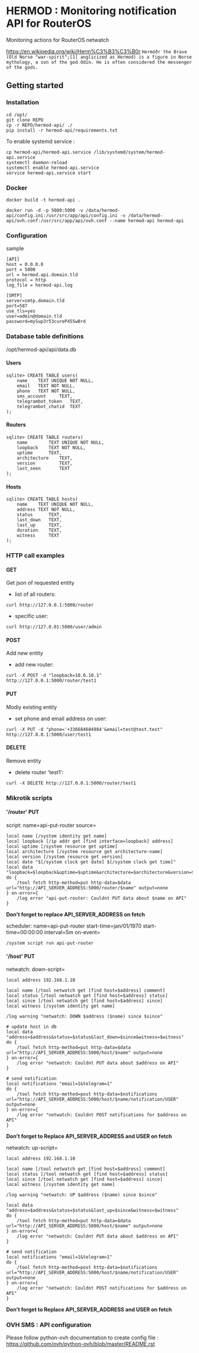 # HERMOD : Monitoring notification API for RouterOS

Monitoring actions for RouterOS netwatch

https://en.wikipedia.org/wiki/Herm%C3%B3%C3%B0r
`Hermóðr the Brave (Old Norse "war-spirit";[1] anglicized as Hermod) is a figure in Norse mythology, a son of the god Odin. He is often considered the messenger of the gods.`

## Getting started

### Installation

```
cd /opt/
git clone REPO
cp -r REPO/hermod-api/ ./
pip install -r hermod-api/requirements.txt
```

To enable systemd service :

```
cp hermod-api/hermod-api.service /lib/systemd/system/hermod-api.service
systemctl daemon-reload
systemctl enable hermod-api.service
service hermod-api.service start
```

### Docker

```
docker build -t hermod-api .
```

```
docker run -d -p 5000:5000 -v /data/hermod-api/config.ini:/usr/src/app/api/config.ini -v /data/hermod-api/ovh.conf:/usr/src/app/api/ovh.conf --name hermod-api hermod-api
```

### Configuration
sample
```
[API]
host = 0.0.0.0
port = 5000
url = hermod.api.domain.tld
protocol = http
log_file = hermod-api.log

[SMTP]
server=smtp.domain.tld
port=587
use_tls=yes
user=admin@domain.tld
password=mySup3r53cureP455w0rd
```

### Database table definitions

/opt/hermod-api/api/data.db

#### Users
```
sqlite> CREATE TABLE users(
    name    TEXT UNIQUE NOT NULL,
    email   TEXT NOT NULL,
    phone   TEXT NOT NULL,
    sms_account     TEXT,
    telegrambot_token   TEXT,
    telegrambot_chatid  TEXT
);
```

#### Routers
```
sqlite> CREATE TABLE routers(
    name        TEXT UNIQUE NOT NULL,
    loopback    TEXT NOT NULL,
    uptime      TEXT,
    architecture    TEXT,
    version         TEXT,
    last_seen       TEXT
);
```

#### Hosts
```
sqlite> CREATE TABLE hosts(
    name    TEXT UNIQUE NOT NULL,
    address TEXT NOT NULL,
    status      TEXT,
    last_down   TEXT,
    last_up     TEXT,
    duration    TEXT,
    witness     TEXT
);
```

### HTTP call examples

#### GET
Get json of requested entity

- list of all routers:

```
curl http://127.0.0.1:5000/router
```

- specific user:

```
curl http://127.0.01:5000/user/admin
```

#### POST
Add new entity

- add new router:

```
curl -X POST -d "loopback=10.0.10.1" http://127.0.0.1:5000/router/test1
```

#### PUT
Modiy existing entity

- set phone and email address on user:

```
curl -X PUT -d "phone='+336684684984'&email=test@test.test" http://127.0.0.1:5000/user/test1
```

#### DELETE
Remove entity

- delete router 'test1':

```
curl -X DELETE http://127.0.0.1:5000/router/test1
```

### Mikrotik scripts

#### '/router' PUT

script: name=api-put-router source=

```
local name [/system identity get name]
local loopback [/ip addr get [find interface=loopback] address]
local uptime [/system resource get uptime]
local architecture [/system resource get architecture-name]
local version [/system resource get version]
local date "$[/system clock get date] $[/system clock get time]"
local data "loopback=$loopback&uptime=$uptime&architecture=$architecture&version=$version&last_seen=$date"
do {
    /tool fetch http-method=put http-data=$data url="http://API_SERVER_ADDRESS:5000/router/$name" output=none
} on-error={
    /log error "api-put-router: Couldnt PUT data about $name on API"
}

``` 
**Don't forget to replace API_SERVER_ADDRESS on fetch**

scheduler: name=api-put-router start-time=jan/01/1970 start-time=00:00:00 interval=5m on-event=

```
/system script run api-put-router
```

#### '/host' PUT

netwatch: down-script=

```
local address 192.168.1.10

local name [/tool netwatch get [find host=$address] comment]
local status [/tool netwatch get [find host=$address] status]
local since [/tool netwatch get [find host=$address] since]
local witness [/system identity get name]

/log warning "netwatch: DOWN $address ($name) since $since"

# update host in db
local data "address=$address&status=$status&last_down=$since&witness=$witness"
do {
    /tool fetch http-method=put http-data=$data url="http://API_SERVER_ADDRESS:5000/host/$name" output=none
} on-error={
    /log error "netwatch: Couldnt PUT data about $address on API"
}

# send notification
local notifications "email=1&telegram=1"
do {
    /tool fetch http-method=post http-data=$notifications url="http://API_SERVER_ADDRESS:5000/host/$name/notification/USER" output=none
} on-error={
    /log error "netwatch: Couldnt POST notifications for $address on API"
}
```
**Don't forget to Replace API_SERVER_ADDRESS and USER on fetch**

netwatch: up-script=

```
local address 192.168.1.10

local name [/tool netwatch get [find host=$address] comment]
local status [/tool netwatch get [find host=$address] status]
local since [/tool netwatch get [find host=$address] since]
local witness [/system identity get name]

/log warning "netwatch: UP $address ($name) since $since"

local data "address=$address&status=$status&last_up=$since&witness=$witness"
do {
    /tool fetch http-method=put http-data=$data url="http://API_SERVER_ADDRESS:5000/host/$name" output=none
} on-error={
    /log error "netwatch: Couldnt PUT data about $address on API"
}

# send notification
local notifications "email=1&telegram=1"
do {
    /tool fetch http-method=post http-data=$notifications url="http://API_SERVER_ADDRESS:5000/host/$name/notification/USER" output=none
} on-error={
    /log error "netwatch: Couldnt POST notifications for $address on API"
}
```
**Don't forget to Replace API_SERVER_ADDRESS and USER on fetch**

### OVH SMS : API configuration

Please follow python-ovh documentation to create config file : https://github.com/ovh/python-ovh/blob/master/README.rst
